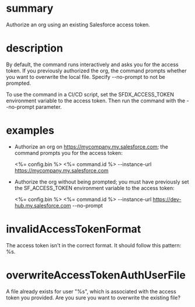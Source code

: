 # summary

Authorize an org using an existing Salesforce access token.

# description

By default, the command runs interactively and asks you for the access token. If you previously authorized the org, the command prompts whether you want to overwrite the local file. Specify --no-prompt to not be prompted.

To use the command in a CI/CD script, set the SFDX_ACCESS_TOKEN environment variable to the access token. Then run the command with the --no-prompt parameter.

# examples

- Authorize an org on https://mycompany.my.salesforce.com; the command prompts you for the access token:

  <%= config.bin %> <%= command.id %> --instance-url https://mycompany.my.salesforce.com

- Authorize the org without being prompted; you must have previously set the SF_ACCESS_TOKEN environment variable to the access token:

  <%= config.bin %> <%= command.id %> --instance-url https://dev-hub.my.salesforce.com --no-prompt

# invalidAccessTokenFormat

The access token isn't in the correct format.
It should follow this pattern: %s.

# overwriteAccessTokenAuthUserFile

A file already exists for user "%s", which is associated with the access token you provided.
Are you sure you want to overwrite the existing file?
